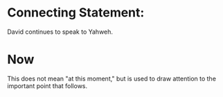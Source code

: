 # Connecting Statement:

David continues to speak to Yahweh.

# Now

This does not mean "at this moment," but is used to draw attention to the important point that follows.


